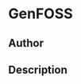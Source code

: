 # GenFOSS

## Author

<!-- Insert Your Name Here -->

## Description

<!-- Describe your example here -->
